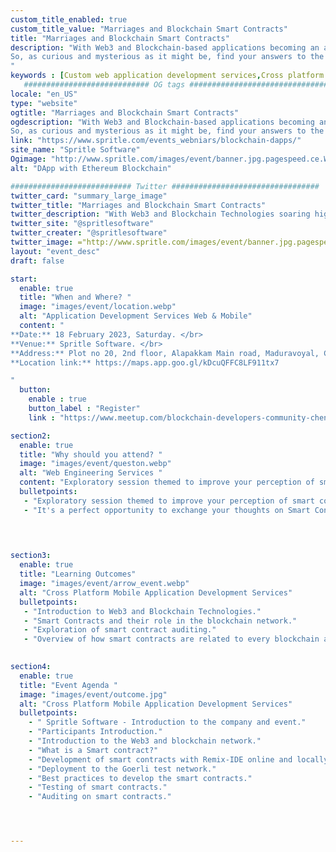 ```yaml
---
custom_title_enabled: true
custom_title_value: "Marriages and Blockchain Smart Contracts"
title: "Marriages and Blockchain Smart Contracts"
description: "With Web3 and Blockchain-based applications becoming an area of innovation for the last few years, have you ever wondered how a Smart contract gets created on a blockchain? And how it acts as a backbone of every decentralized platform is always a quest to take over.</br>
So, as curious and mysterious as it might be, find your answers to the questions on Smart Contracts like this by joining our techies at this event and exploring your way into Web3.
"
keywords : [Custom web application development services,Cross platform mobile app development services]
   ############################ OG tags #################################
locale: "en_US"
type: "website"
ogtitle: "Marriages and Blockchain Smart Contracts" 
ogdescription: "With Web3 and Blockchain-based applications becoming an area of innovation for the last few years, have you ever wondered how a Smart contract gets created on a blockchain? And how it acts as a backbone of every decentralized platform is always a quest to take over.</br>
So, as curious and mysterious as it might be, find your answers to the questions on Smart Contracts like this by joining our techies at this event and exploring your way into Web3."
link: "https://www.spritle.com/events_webniars/blockchain-dapps/"
site_name: "Spritle Software" 
Ogimage: "http://www.spritle.com/images/event/banner.jpg.pagespeed.ce.WkfbS_QTE-.webp"
alt: "DApp with Ethereum Blockchain" 

########################### Twitter #################################
twitter_card: "summary_large_image"
twitter_title: "Marriages and Blockchain Smart Contracts" 
twitter_description: "With Web3 and Blockchain Technologies soaring high as the best tech trends of recent years, this event aims to throw light on advancements in Web3 and Blockchain technologies with extra focus on how to deploy DApps using Ethereum blockchain."
twitter_site: "@spritlesoftware"
twitter_creater: "@spritlesoftware"
twitter_image: ="http://www.spritle.com/images/event/banner.jpg.pagespeed.ce.WkfbS_QTE-.webp"
layout: "event_desc"
draft: false

start:
  enable: true
  title: "When and Where? "
  image: "images/event/location.webp"
  alt: "Application Development Services Web & Mobile"
  content: "
**Date:** 18 February 2023, Saturday. </br>
**Venue:** Spritle Software. </br>
**Address:** Plot no 20, 2nd floor, Alapakkam Main road, Maduravoyal, Chennai, Tamil Nadu 600116.</br>
**Location link:** https://maps.app.goo.gl/kDcuQFFC8LF911tx7

"
  button:
    enable : true
    button_label : "Register"
    link : "https://www.meetup.com/blockchain-developers-community-chennai/events/291139042/"

section2:
  enable: true
  title: "Why should you attend? "
  image: "images/event/queston.webp"
  alt: "Web Engineering Services "
  content: "Exploratory session themed to improve your perception of smart contracts and their applications.</br>It's a perfect opportunity to exchange your thoughts on Smart Contracts with our Tech experts in Web3."
  bulletpoints:
   - "Exploratory session themed to improve your perception of smart contracts and their applications."
   - "It's a perfect opportunity to exchange your thoughts on Smart Contracts with our Tech experts in Web3."


     
  
section3:
  enable: true
  title: "Learning Outcomes"
  image: "images/event/arrow_event.webp"
  alt: "Cross Platform Mobile Application Development Services"
  bulletpoints:
   - "Introduction to Web3 and Blockchain Technologies."
   - "Smart Contracts and their role in the blockchain network."
   - "Exploration of smart contract auditing."
   - "Overview of how smart contracts are related to every blockchain application."

  
section4:
  enable: true
  title: "Event Agenda "
  image: "images/event/outcome.jpg"
  alt: "Cross Platform Mobile Application Development Services"
  bulletpoints:
    - " Spritle Software - Introduction to the company and event."
    - "Participants Introduction."
    - "Introduction to the Web3 and blockchain network."
    - "What is a Smart contract?"
    - "Development of smart contracts with Remix-IDE online and locally with VS Code-IDE. "
    - "Deployment to the Goerli test network."
    - "Best practices to develop the smart contracts."
    - "Testing of smart contracts."
    - "Auditing on smart contracts."




---
```

